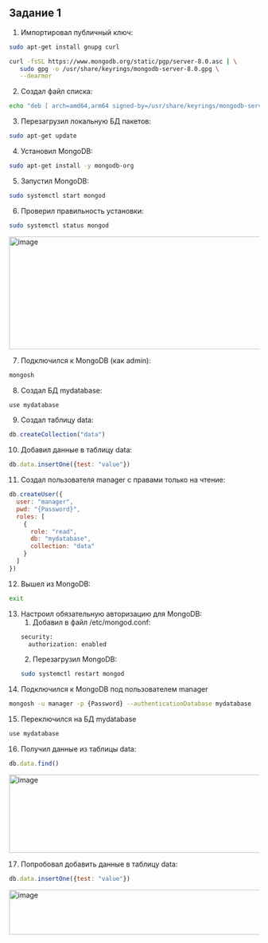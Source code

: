 ## Задание 1
1) Импортировал публичный ключ:
```bash
sudo apt-get install gnupg curl

curl -fsSL https://www.mongodb.org/static/pgp/server-8.0.asc | \
   sudo gpg -o /usr/share/keyrings/mongodb-server-8.0.gpg \
   --dearmor
```
2) Создал файл списка:
```bash
echo "deb [ arch=amd64,arm64 signed-by=/usr/share/keyrings/mongodb-server-8.0.gpg ] https://repo.mongodb.org/apt/ubuntu noble/mongodb-org/8.0 multiverse" | sudo tee /etc/apt/sources.list.d/mongodb-org-8.0.list
```
3) Перезагрузил локальную БД пакетов:
```bash
sudo apt-get update
```
4) Установил MongoDB:
```bash
sudo apt-get install -y mongodb-org
```
5) Запустил MongoDB:
```bash
sudo systemctl start mongod
```
6) Проверил правильность установки:
```bash
sudo systemctl status mongod
```
<img width="881" height="226" alt="image" src="https://github.com/user-attachments/assets/94fa083d-1d44-4ca9-b64a-52062bc66089" />

7) Подключился к MongoDB (как admin):
```bash
mongosh
```
8) Создал БД mydatabase:
```bash
use mydatabase
```
9) Создал таблицу data:
```javascript
db.createCollection("data")
```
10) Добавил данные в таблицу data:
```javascript
db.data.insertOne({test: "value"})
```
11) Создал пользователя manager с правами только на чтение:
```javascript
db.createUser({
  user: "manager",
  pwd: "{Password}",
  roles: [
    {
      role: "read",
      db: "mydatabase",
      collection: "data"
    }
  ]
})
```
12) Вышел из MongoDB:
```bash
exit
```
13) Настроил обязательную авторизацию для MongoDB:
    1) Добавил в файл /etc/mongod.conf:
    ```bash
    security:
      authorization: enabled
    ```
    2) Перезагрузил MongoDB:
    ```bash
    sudo systemctl restart mongod
    ```
14) Подключился к MongoDB под пользователем manager
```bash
mongosh -u manager -p {Password} --authenticationDatabase mydatabase
```
15) Переключился на БД mydatabase
```bash
use mydatabase
```
16) Получил данные из таблицы data:
```javascript
db.data.find()
```
<img width="653" height="157" alt="image" src="https://github.com/user-attachments/assets/fba34e81-8da6-4b51-b5c2-9d73fc959a52" />

17) Попробовал добавить данные в таблицу data:
```javascript
db.data.insertOne({test: "value"})
```
<img width="1214" height="90" alt="image" src="https://github.com/user-attachments/assets/004df5a2-5b47-409e-b98a-1fc7cad2e792" />
